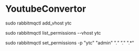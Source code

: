 # YoutubeConvertor

sudo rabbitmqctl add_vhost ytc

sudo rabbitmqctl list_permissions --vhost ytc

sudo rabbitmqctl set_permissions -p "ytc" "admin" ".*" ".*" ".*"

